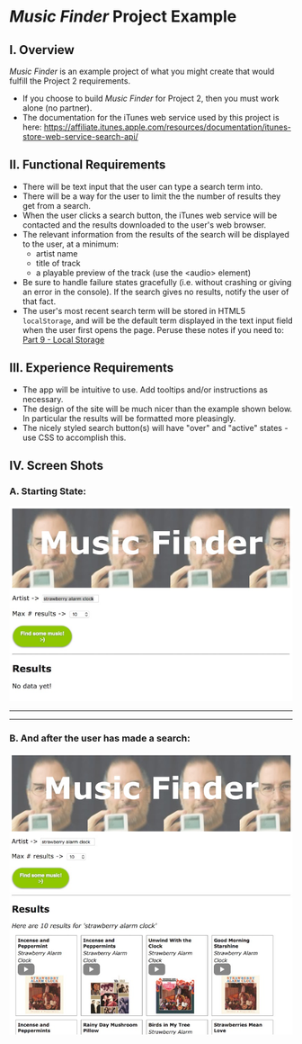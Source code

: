 # *Music Finder* Project Example
## I. Overview 
*Music Finder* is an example project of what you might create that would fulfill the Project 2 requirements.
- If you choose to build *Music Finder* for Project 2, then you must work alone (no partner).
- The documentation for the iTunes web service used by this project is here: https://affiliate.itunes.apple.com/resources/documentation/itunes-store-web-service-search-api/

## II. Functional Requirements
- There will be text input that the user can type a search term into.
- There will be a way for the user to limit the the number of results they get from a search.
- When the user clicks a search button, the iTunes web service will be contacted and the results downloaded to the user's web browser.
- The relevant information from the results of the search will be displayed to the user, at a minimum:
    - artist name
    - title of track
    - a playable preview of the track (use the &lt;audio> element)
- Be sure to handle failure states gracefully (i.e. without crashing or giving an error in the console). If the search gives no results, notify the user of that fact.
- The user's most recent search term will be stored in HTML5 `localStorage`, and will be the default term displayed in the text input field when the user first opens the page. Peruse these notes if you need to: [Part 9 - Local Storage](../../notes/web-apps-9.md)

## III. Experience Requirements
- The app will be intuitive to use. Add tooltips and/or instructions as necessary.
- The design of the site will be much nicer than the example shown below. In particular the results will be formatted more pleasingly.
- The nicely styled search button(s) will have "over" and "active" states - use CSS to accomplish this.


## IV. Screen Shots

### A. Starting State:
![Web Page](../images/music-finder-1.jpg)

<hr><hr>

### B. And after the user has made a search:
![Web Page](../images/music-finder-2.jpg)
